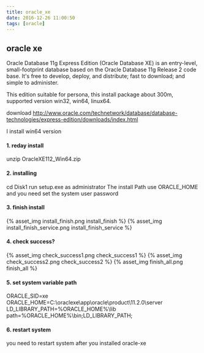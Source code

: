 ```yaml
---
title: oracle_xe
date: 2016-12-26 11:00:50
tags: [oracle]
---
```


## oracle xe
Oracle Database 11g Express Edition (Oracle Database XE) is an entry-level, small-footprint database based on the Oracle Database 11g Release 2 code base.  It's free to develop, deploy, and distribute; fast to download; and simple to administer.

This edition suitable for persona, this install package about 300m, supported version win32, win64, linux64.

download http://www.oracle.com/technetwork/database/database-technologies/express-edition/downloads/index.html

I install win64 version
#### 1. reday install
unzip OracleXE112_Win64.zip

#### 2. installing
cd Disk1
run setup.exe as administrator
The install Path use ORACLE_HOME
and you need set the system user password

#### 3. finish install
{% asset_img install_finish.png install_finish %}
{% asset_img install_finish_service.png install_finish_service %}


#### 4. check success?
{% asset_img check_success1.png check_success1 %}
{% asset_img check_success2.png check_success2 %}
{% asset_img finish_all.png finish_all %}

#### 5. set system variable path
ORACLE_SID=xe
ORACLE_HOME=C:\oraclexe\app\oracle\product\11.2.0\server
LD_LIBRARY_PATH=%ORACLE_HOME%\lib
path=%ORACLE_HOME%\bin;LD_LIBRARY_PATH;


#### 6. restart system
you need to restart system after you installed oracle-xe

